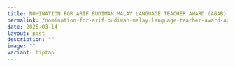 ```yaml
---
title: NOMINATION FOR ARIF BUDIMAN MALAY LANGUAGE TEACHER AWARD (AGAB) 2025
permalink: /nomination-for-arif-budiman-malay-language-teacher-award-agab-2025/
date: 2025-03-14
layout: post
description: ""
image: ""
variant: tiptap
---
```

